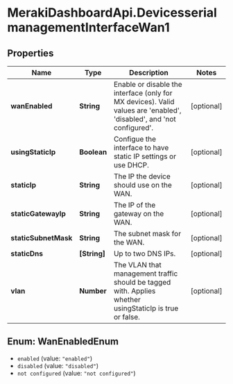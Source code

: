 # MerakiDashboardApi.DevicesserialmanagementInterfaceWan1

## Properties
Name | Type | Description | Notes
------------ | ------------- | ------------- | -------------
**wanEnabled** | **String** | Enable or disable the interface (only for MX devices). Valid values are &#x27;enabled&#x27;, &#x27;disabled&#x27;, and &#x27;not configured&#x27;. | [optional] 
**usingStaticIp** | **Boolean** | Configue the interface to have static IP settings or use DHCP. | [optional] 
**staticIp** | **String** | The IP the device should use on the WAN. | [optional] 
**staticGatewayIp** | **String** | The IP of the gateway on the WAN. | [optional] 
**staticSubnetMask** | **String** | The subnet mask for the WAN. | [optional] 
**staticDns** | **[String]** | Up to two DNS IPs. | [optional] 
**vlan** | **Number** | The VLAN that management traffic should be tagged with. Applies whether usingStaticIp is true or false. | [optional] 

<a name="WanEnabledEnum"></a>
## Enum: WanEnabledEnum

* `enabled` (value: `"enabled"`)
* `disabled` (value: `"disabled"`)
* `not configured` (value: `"not configured"`)

